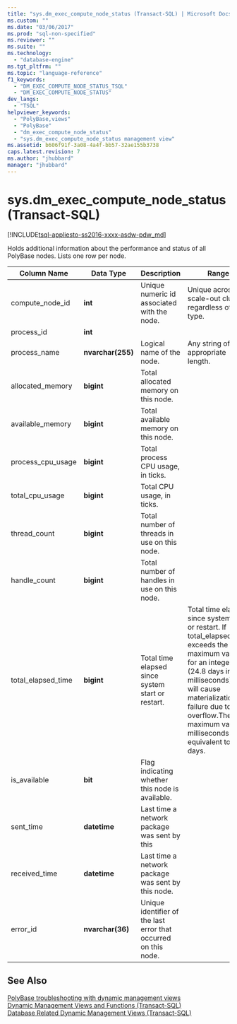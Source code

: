 ```yaml
---
title: "sys.dm_exec_compute_node_status (Transact-SQL) | Microsoft Docs"
ms.custom: ""
ms.date: "03/06/2017"
ms.prod: "sql-non-specified"
ms.reviewer: ""
ms.suite: ""
ms.technology: 
  - "database-engine"
ms.tgt_pltfrm: ""
ms.topic: "language-reference"
f1_keywords: 
  - "DM_EXEC_COMPUTE_NODE_STATUS_TSQL"
  - "DM_EXEC_COMPUTE_NODE_STATUS"
dev_langs: 
  - "TSQL"
helpviewer_keywords: 
  - "PolyBase,views"
  - "PolyBase"
  - "dm_exec_compute_node_status"
  - "sys.dm_exec_compute_node_status management view"
ms.assetid: b606f91f-3a08-4a4f-bb57-32ae155b3738
caps.latest.revision: 7
ms.author: "jhubbard"
manager: "jhubbard"
---
```

# sys.dm_exec_compute_node_status (Transact-SQL)
[!INCLUDE[tsql-appliesto-ss2016-xxxx-asdw-pdw_md](../../relational-databases/polybase/includes/tsql-appliesto-ss2016-xxxx-asdw-pdw-md.md)]

  Holds additional information about the performance and status of all PolyBase nodes. Lists one row per node.  
  
|Column Name|Data Type|Description|Range|  
|-----------------|---------------|-----------------|-----------|  
|compute_node_id|**int**|Unique numeric id associated with the node.|Unique across scale-out cluster regardless of type.|  
|process_id|**int**|||  
|process_name|**nvarchar(255)**|Logical name of the node.|Any string of appropriate length.|  
|allocated_memory|**bigint**|Total allocated memory on this node.||  
|available_memory|**bigint**|Total available memory on this node.||  
|process_cpu_usage|**bigint**|Total process CPU usage, in ticks.||  
|total_cpu_usage|**bigint**|Total CPU usage, in ticks.||  
|thread_count|**bigint**|Total number of threads in use on this node.||  
|handle_count|**bigint**|Total number of handles in use on this node.||  
|total_elapsed_time|**bigint**|Total time elapsed since system start or restart.|Total time elapsed since system start or restart. If total_elapsed_time exceeds the maximum value for an integer (24.8 days in milliseconds), it will cause materialization failure due to overflow.The maximum value in milliseconds is equivalent to 24.8 days.|  
|is_available|**bit**|Flag indicating whether this node is available.||  
|sent_time|**datetime**|Last time a network package was sent by this||  
|received_time|**datetime**|Last time a network package was sent by this node.||  
|error_id|**nvarchar(36)**|Unique identifier of the last error that occurred on this node.||  
  
## See Also  
 [PolyBase troubleshooting with dynamic management views](../Topic/PolyBase%20troubleshooting%20with%20dynamic%20management%20views.md)   
 [Dynamic Management Views and Functions &#40;Transact-SQL&#41;](../Topic/Dynamic%20Management%20Views%20and%20Functions%20\(Transact-SQL\).md)   
 [Database Related Dynamic Management Views &#40;Transact-SQL&#41;](../../relational-databases/system-dynamic-management-views/database-related-dynamic-management-views-transact-sql.md)  
  
  
